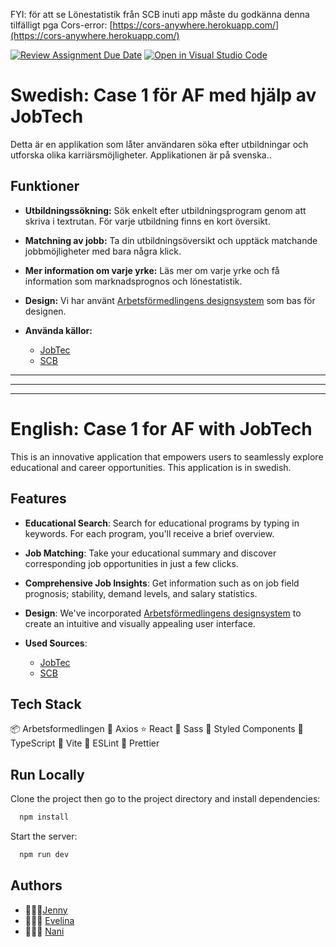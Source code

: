 FYI:
för att se Lönestatistik från SCB inuti app måste du godkänna denna tilfälligt pga Cors-error:
[https://cors-anywhere.herokuapp.com/](https://cors-anywhere.herokuapp.com/)


[![Review Assignment Due Date](https://classroom.github.com/assets/deadline-readme-button-24ddc0f5d75046c5622901739e7c5dd533143b0c8e959d652212380cedb1ea36.svg)](https://classroom.github.com/a/0FG3pVTS)
[![Open in Visual Studio Code](https://classroom.github.com/assets/open-in-vscode-718a45dd9cf7e7f842a935f5ebbe5719a5e09af4491e668f4dbf3b35d5cca122.svg)](https://classroom.github.com/online_ide?assignment_repo_id=11866264&assignment_repo_type=AssignmentRepo)

# Swedish: Case 1 för AF med hjälp av JobTech

Detta är en applikation som låter användaren söka efter utbildningar och utforska olika karriärsmöjligheter. Applikationen är på svenska..

## Funktioner

- **Utbildningssökning:** Sök enkelt efter utbildningsprogram genom att skriva i textrutan. För varje utbildning finns en kort översikt.

- **Matchning av jobb:** Ta din utbildningsöversikt och upptäck matchande jobbmöjligheter med bara några klick.

- **Mer information om varje yrke:** Läs mer om varje yrke och få information som marknadsprognos och lönestatistik.

- **Design:** Vi har använt [Arbetsförmedlingens designsystem](https://designsystem.arbetsformedlingen.se/) som bas för designen.

- **Använda källor:**
  - [JobTec](https://jobed-connect-api.jobtechdev.se/)
  - [SCB](https://www.scb.se/)

---

---

---

# English: Case 1 for AF with JobTech

This is an innovative application that empowers users to seamlessly explore educational and career opportunities. This application is in swedish.

## Features

- **Educational Search**: Search for educational programs by typing in keywords. For each program, you'll receive a brief overview.

- **Job Matching**: Take your educational summary and discover corresponding job opportunities in just a few clicks.

- **Comprehensive Job Insights**: Get information such as on job field prognosis; stability, demand levels, and salary statistics.

- **Design**: We've incorporated [Arbetsförmedlingens designsystem](https://designsystem.arbetsformedlingen.se/) to create an intuitive and visually appealing user interface.

- **Used Sources**:
  - [JobTec](https://jobed-connect-api.jobtechdev.se/)
  - [SCB](https://www.scb.se/)

## Tech Stack

:package: Arbetsformedlingen
:arrows_counterclockwise: Axios
:star: React
:art: Sass
:nail_care: Styled Components
:blue_heart: TypeScript
:rocket: Vite
:rotating_light: ESLint
:lipstick: Prettier

## Run Locally

Clone the project then go to the project directory and install dependencies:

```bash
  npm install
```

Start the server:

```bash
  npm run dev
```

## Authors

- 👩🏼‍💻[Jenny](https://github.com/jenmwa)
- 👩🏼‍💻 [Evelina](https://github.com/evelinanorlin)
- 👩🏻‍💻 [Nani](https://github.com/nanidam)
